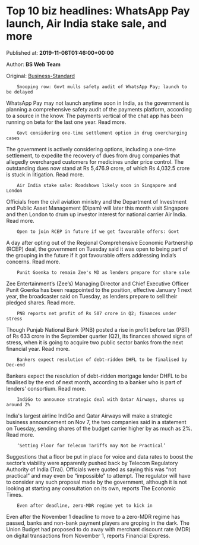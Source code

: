 
# Top 10 biz headlines: WhatsApp Pay launch, Air India stake sale, and more

Published at: **2019-11-06T01:46:00+00:00**

Author: **BS Web Team**

Original: [Business-Standard](https://www.business-standard.com/article/current-affairs/top-10-biz-headlines-whatsapp-pay-launch-air-india-stake-sale-and-more-119110600129_1.html)


        Snooping row: Govt mulls safety audit of WhatsApp Pay; launch to be delayed
      
WhatsApp Pay may not launch anytime soon in India, as the government is planning a comprehensive safety audit of the payments platform, according to a source in the know. The payments vertical of the chat app has been running on beta for the last one year. Read more.

        Govt considering one-time settlement option in drug overcharging cases
      
The government is actively considering options, including a one-time settlement, to expedite the recovery of dues from drug companies that allegedly overcharged customers for medicines under price control. The outstanding dues now stand at Rs 5,476.9 crore, of which Rs 4,032.5 crore is stuck in litigation. Read more.

        Air India stake sale: Roadshows likely soon in Singapore and London
      
Officials from the civil aviation ministry and the Department of Investment and Public Asset Management (Dipam) will later this month visit Singapore and then London to drum up investor interest for national carrier Air India. Read more.

        Open to join RCEP in future if we get favourable offers: Govt
      
A day after opting out of the Regional Comprehensive Economic Partnership (RCEP) deal, the government on Tuesday said it was open to being part of the grouping in the future if it got favourable offers addressing India’s concerns. Read more.

        Punit Goenka to remain Zee's MD as lenders prepare for share sale
      
Zee Entertainment’s (Zee’s) Managing Director and Chief Executive Officer Punit Goenka has been reappointed to the position, effective January 1 next year, the broadcaster said on Tuesday, as lenders prepare to sell their pledged shares. Read more.

        PNB reports net profit of Rs 507 crore in Q2; finances under stress
      
Though Punjab National Bank (PNB) posted a rise in profit before tax (PBT) of Rs 633 crore in the September quarter (Q2), its finances showed signs of stress, when it is going to acquire two public sector banks from the next financial year. Read more.

        Bankers expect resolution of debt-ridden DHFL to be finalised by Dec-end
      
Bankers expect the resolution of debt-ridden mortgage lender DHFL to be finalised by the end of next month, according to a banker who is part of lenders' consortium. Read more.

        IndiGo to announce strategic deal with Qatar Airways, shares up around 2%
      
India's largest airline IndiGo and Qatar Airways will make a strategic business announcement on Nov 7, the two companies said in a statement on Tuesday, sending shares of the budget carrier higher by as much as 2%. Read more.

        ‘Setting Floor for Telecom Tariffs may Not be Practical’
      
Suggestions that a floor be put in place for voice and data rates to boost the sector’s viability were apparently pushed back by Telecom Regulatory Authority of India (Trai). Officials were quoted as saying this was “not practical” and may even be “impossible” to attempt. The regulator will have to consider any such proposal made by the government, although it is not looking at starting any consultation on its own, reports The Economic Times.

        Even after deadline, zero-MDR regime yet to kick in
      
Even after the November 1 deadline to move to a zero-MDR regime has passed, banks and non-bank payment players are groping in the dark. The Union Budget had proposed to do away with merchant discount rate (MDR) on digital transactions from November 1, reports Financial Express.
